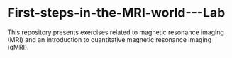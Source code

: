 # First-steps-in-the-MRI-world---Lab
This repository presents exercises related to magnetic resonance imaging (MRI) and an introduction to quantitative magnetic resonance imaging (qMRI).
